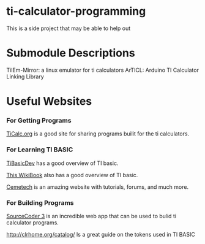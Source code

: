 # ti-calculator-programming
This is a side project that may be able to help out

# Submodule Descriptions
TilEm-Mirror: a linux emulator for ti calculators
ArTICL: Arduino TI Calculator Linking Library

# Useful Websites
### For Getting Programs
[TiCalc.org](http://www.ticalc.org/) is a good site for sharing programs builit for the ti calculators.

### For Learning TI BASIC
[TiBasicDev](http://tibasicdev.wikidot.com/home) has a good overview of TI basic.

[This WikiBook](https://en.wikibooks.org/wiki/TI-Basic_Z80_Programming) also has a good overview of TI basic.

[Cemetech](https://www.cemetech.net/learn/) is an amazing website with tutorials, forums, and much more.

### For Building Programs

[SourceCoder 3](https://www.cemetech.net/sc/) is an incredible web app that can be used to bulid ti calculator programs.

http://clrhome.org/catalog/ Is a great guide on the tokens used in TI BASIC
